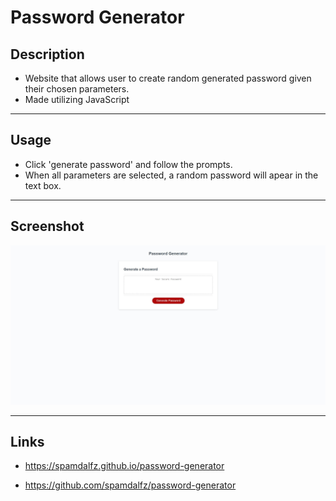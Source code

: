 # Password Generator

## Description

- Website that allows user to create random generated password given their chosen parameters.
- Made utilizing JavaScript
---

## Usage

- Click 'generate password' and follow the prompts.
- When all parameters are selected, a random password will apear in the text box.
---

## Screenshot

![Alt text](/assets/images/screenshot.JPG?raw=true)

---

## Links

- https://spamdalfz.github.io/password-generator

- https://github.com/spamdalfz/password-generator




